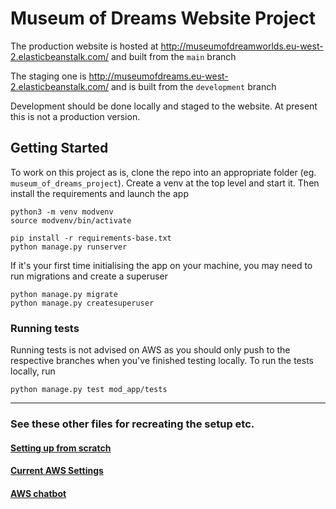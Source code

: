 # Museum of Dreams Website Project

The production website is hosted at http://museumofdreamworlds.eu-west-2.elasticbeanstalk.com/ and built from the `main` branch

The staging one is http://museumofdreams.eu-west-2.elasticbeanstalk.com/ and is built from the `development` branch

Development should be done locally and staged to the website. At present this is not a production version.

## Getting Started

To work on this project as is, clone the repo into an appropriate folder (eg. `museum_of_dreams_project`). Create a venv at the top level and start it. Then install the requirements and launch the app

```
python3 -m venv modvenv
source modvenv/bin/activate

pip install -r requirements-base.txt
python manage.py runserver
```

If it's your first time initialising the app on your machine, you may need to run migrations and create a superuser

```
python manage.py migrate
python manage.py createsuperuser
```

### Running tests

Running tests is not advised on AWS as you should only push to the respective branches when you've finished testing locally.
To run the tests locally, run

```
python manage.py test mod_app/tests
```

---

### See these other files for recreating the setup etc.

#### [Setting up from scratch](docs/fullSetup.md)

#### [Current AWS Settings](docs/AWScurrentSetup.md)

#### [AWS chatbot](docs/AWSchatbot.md)
